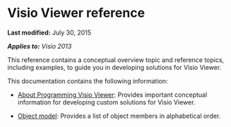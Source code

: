 
# Visio Viewer reference

 **Last modified:** July 30, 2015

 _**Applies to:** Visio 2013_

This reference contains a conceptual overview topic and reference topics, including examples, to guide you in developing solutions for Visio Viewer.

This documentation contains the following information:

-  [About Programming Visio Viewer](b9bf841f-c5e5-c737-b8c0-86bd171144c8.md): Provides important conceptual information for developing custom solutions for Visio Viewer.
    
-  [Object model](2fcd3f37-b229-4f57-b96e-9168910a2a97.md): Provides a list of object members in alphabetical order.
    
